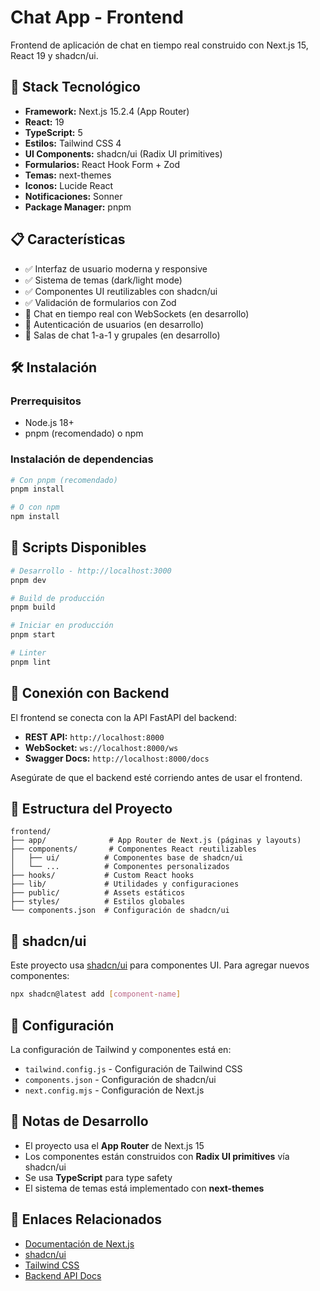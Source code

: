 # Chat App - Frontend

Frontend de aplicación de chat en tiempo real construido con Next.js 15, React 19 y shadcn/ui.

## 🚀 Stack Tecnológico

- **Framework:** Next.js 15.2.4 (App Router)
- **React:** 19
- **TypeScript:** 5
- **Estilos:** Tailwind CSS 4
- **UI Components:** shadcn/ui (Radix UI primitives)
- **Formularios:** React Hook Form + Zod
- **Temas:** next-themes
- **Iconos:** Lucide React
- **Notificaciones:** Sonner
- **Package Manager:** pnpm

## 📋 Características

- ✅ Interfaz de usuario moderna y responsive
- ✅ Sistema de temas (dark/light mode)
- ✅ Componentes UI reutilizables con shadcn/ui
- ✅ Validación de formularios con Zod
- 🚧 Chat en tiempo real con WebSockets (en desarrollo)
- 🚧 Autenticación de usuarios (en desarrollo)
- 🚧 Salas de chat 1-a-1 y grupales (en desarrollo)

## 🛠️ Instalación

### Prerrequisitos

- Node.js 18+
- pnpm (recomendado) o npm

### Instalación de dependencias

```bash
# Con pnpm (recomendado)
pnpm install

# O con npm
npm install
```

## 🏃 Scripts Disponibles

```bash
# Desarrollo - http://localhost:3000
pnpm dev

# Build de producción
pnpm build

# Iniciar en producción
pnpm start

# Linter
pnpm lint
```

## 🔌 Conexión con Backend

El frontend se conecta con la API FastAPI del backend:

- **REST API:** `http://localhost:8000`
- **WebSocket:** `ws://localhost:8000/ws`
- **Swagger Docs:** `http://localhost:8000/docs`

Asegúrate de que el backend esté corriendo antes de usar el frontend.

## 📁 Estructura del Proyecto

```
frontend/
├── app/              # App Router de Next.js (páginas y layouts)
├── components/       # Componentes React reutilizables
│   ├── ui/          # Componentes base de shadcn/ui
│   └── ...          # Componentes personalizados
├── hooks/           # Custom React hooks
├── lib/             # Utilidades y configuraciones
├── public/          # Assets estáticos
├── styles/          # Estilos globales
└── components.json  # Configuración de shadcn/ui
```

## 🎨 shadcn/ui

Este proyecto usa [shadcn/ui](https://ui.shadcn.com/) para componentes UI. Para agregar nuevos componentes:

```bash
npx shadcn@latest add [component-name]
```

## 🔧 Configuración

La configuración de Tailwind y componentes está en:

- `tailwind.config.js` - Configuración de Tailwind CSS
- `components.json` - Configuración de shadcn/ui
- `next.config.mjs` - Configuración de Next.js

## 📝 Notas de Desarrollo

- El proyecto usa el **App Router** de Next.js 15
- Los componentes están construidos con **Radix UI primitives** vía shadcn/ui
- Se usa **TypeScript** para type safety
- El sistema de temas está implementado con **next-themes**

## 🔗 Enlaces Relacionados

- [Documentación de Next.js](https://nextjs.org/docs)
- [shadcn/ui](https://ui.shadcn.com/)
- [Tailwind CSS](https://tailwindcss.com/)
- [Backend API Docs](http://localhost:8000/docs)
